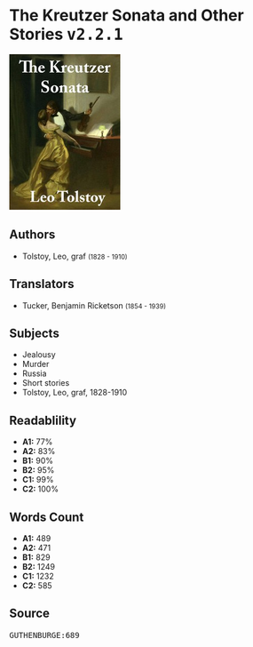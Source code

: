 # The Kreutzer Sonata and Other Stories <kbd>v2.2.1</kbd>

![](./cover.medium.jpg "")

## Authors


 - Tolstoy, Leo, graf <small>(1828 - 1910)</small>

## Translators


 - Tucker, Benjamin Ricketson <small>(1854 - 1939)</small>

## Subjects


 - Jealousy
 - Murder
 - Russia
 - Short stories
 - Tolstoy, Leo, graf, 1828-1910

## Readablility


 - **A1:** 77%
 - **A2:** 83%
 - **B1:** 90%
 - **B2:** 95%
 - **C1:** 99%
 - **C2:** 100%

## Words Count


 - **A1:** 489
 - **A2:** 471
 - **B1:** 829
 - **B2:** 1249
 - **C1:** 1232
 - **C2:** 585

## Source


<kbd>GUTHENBURGE:689</kbd>
